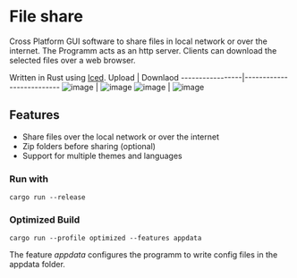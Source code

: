 # File share
Cross Platform GUI software to share files in local network or over the internet. 
The Programm acts as an http server. Clients can download the selected files over a web browser.

Written in Rust using [Iced](https://github.com/iced-rs/iced). 
Upload | Downlaod
-----------------|--------------------------
![image](https://github.com/user-attachments/assets/5de6d0a3-a54a-46b0-9a31-e9095109c7bf) | ![image](https://github.com/user-attachments/assets/42817b68-60be-458d-8691-0338bbacb6e6)
![image](https://github.com/user-attachments/assets/3267d1a5-23c6-43da-bcab-7b52dbfa0e7a) | ![image](https://github.com/user-attachments/assets/82782f36-c161-46a8-bc0b-0b7466f4af29)

## Features
* Share files over the local network or over the internet 
* Zip folders before sharing (optional)
* Support for multiple themes and languages

### Run with
```
cargo run --release
```

### Optimized Build
```
cargo run --profile optimized --features appdata
```
The feature *appdata* configures the programm to write config files in the appdata folder. 
